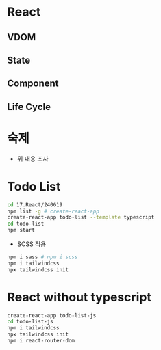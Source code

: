 # React

## VDOM

## State

## Component

## Life Cycle

# 숙제

- 위 내용 조사

# Todo List

```bash
cd 17.React/240619
npm list -g # create-react-app
create-react-app todo-list --template typescript
cd todo-list
npm start
```

- SCSS 적용

```bash
npm i sass # npm i scss
npm i tailwindcss
npx tailwindcss init
```

# React without typescript

```bash
create-react-app todo-list-js
cd todo-list-js
npm i tailwindcss
npx tailwindcss init
npm i react-router-dom
```
